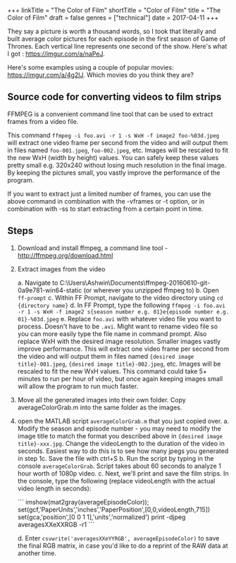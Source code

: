 +++
linkTitle = "The Color of Film"
shortTitle = "Color of Film"
title = "The Color of Film"
draft = false
genres = ["technical"]
date = 2017-04-11
+++

They say a picture is worth a thousand words, so I took that literally and built average color pictures for each episode in the first season of Game of Thrones. Each vertical line represents one second of the show. Here's what I got : <https://imgur.com/a/naPeJ>.

Here's some examples using a couple of popular movies: <https://imgur.com/a/4g2lJ>. Which movies do you think they are?

## Source code for converting videos to film strips

FFMPEG is a convenient command line tool that can be used to extract frames from a video file.

This command `ffmpeg -i foo.avi -r 1 -s WxH -f image2 foo-%03d.jpeg` will extract one video frame per second from the video and will output them in files named `foo-001.jpeg`, `foo-002.jpeg`, etc. Images will be rescaled to fit the new WxH (width by height) values. You can safely keep these values pretty small e.g. 320x240 without losing much resolution in the final image. By keeping the pictures small, you vastly improve the performance of the program.

If you want to extract just a limited number of frames, you can use the above command in combination with the -vframes or -t option, or in combination with -ss to start extracting from a certain point in time.

## Steps

1.  Download and install ffmpeg, a command line tool - <http://ffmpeg.org/download.html>
2.  Extract images from the video

    a. Navigate to C:\Users\Ashwin\Documents\ffmpeg-20160610-git-0a9e781-win64-static (or wherever you unzipped ffmpeg to)
    b. Open `ff-prompt`
    c. Within FF Prompt, navigate to the video directory using `cd {directory name}`
    d. In FF Prompt, type the following `ffmpeg -i foo.avi -r 1 -s WxH -f image2 s{season number e.g. 01}e{episode number e.g. 01}-%03d.jpeg`
    e. Replace `foo.avi` with whatever video file you want to process. Doesn't have to be `.avi`. Might want to rename video file so you can more easily type the file name in command prompt. Also replace WxH with the desired image resolution. Smaller images vastly improve performance. This will extract one video frame per second from the video and will output them in files named `{desired image title}-001.jpeg`, `{desired image title}-002.jpeg`, etc. Images will be rescaled to fit the new WxH values. This command could take 5+ minutes to run per hour of video, but once again keeping images small will allow the program to run much faster.

3.  Move all the generated images into their own folder. Copy averageColorGrab.m into the same folder as the images.

4.  open the MATLAB script `averageColorGrab.m` that you just copied over.
    a. Modify the season and episode number - you may need to modify the image title to match the format you described above in `{desired image title}-xxx.jpg`. Change the videoLength to the duration of the video in seconds. Easiest way to do this is to see how many jpegs you generated in step 1c. Save the file with ctrl+S
    b. Run the script by typing in the console `averageColorGrab`. Script takes about 60 seconds to analyze 1 hour worth of 1080p video.
    c. Next, we'll print and save the film strips. In the console, type the following (replace videoLength with the actual video length in seconds):

    <div style="display: flex; justify-content:center">
      ```
      imshow(mat2gray(averageEpisodeColor));
      set(gcf,'PaperUnits','inches','PaperPosition',[0,0,videoLength,715])
      set(gca,'position',[0 0 1 1],'units','normalized')
      print -djpeg averagesXXeXXRGB -r1
      ```
    </div>

    d. Enter `csvwrite('averagesXXeYYRGB', averageEpisodeColor)` to save the final RGB matrix, in case you'd like to do a reprint of the RAW data at another time.

